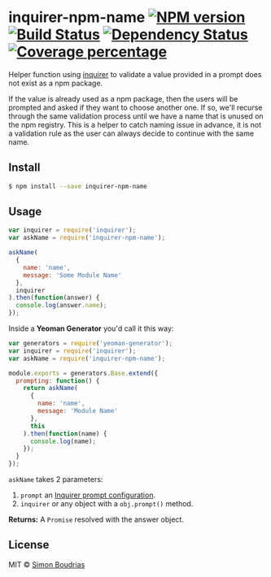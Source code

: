 # inquirer-npm-name [![NPM version][npm-image]][npm-url] [![Build Status][travis-image]][travis-url] [![Dependency Status][daviddm-image]][daviddm-url] [![Coverage percentage][coveralls-image]][coveralls-url]

Helper function using [inquirer](https://github.com/SBoudrias/Inquirer.js) to
validate a value provided in a prompt does not exist as a npm package.

If the value is already used as a npm package, then the users will be prompted
and asked if they want to choose another one. If so, we'll recurse through the
same validation process until we have a name that is unused on the npm registry.
This is a helper to catch naming issue in advance, it is not a validation rule
as the user can always decide to continue with the same name.

## Install

```sh
$ npm install --save inquirer-npm-name
```

## Usage

```js
var inquirer = require('inquirer');
var askName = require('inquirer-npm-name');

askName(
  {
    name: 'name',
    message: 'Some Module Name'
  },
  inquirer
).then(function(answer) {
  console.log(answer.name);
});
```

Inside a **Yeoman Generator** you'd call it this way:

```js
var generators = require('yeoman-generator');
var inquirer = require('inquirer');
var askName = require('inquirer-npm-name');

module.exports = generators.Base.extend({
  prompting: function() {
    return askName(
      {
        name: 'name',
        message: 'Module Name'
      },
      this
    ).then(function(name) {
      console.log(name);
    });
  }
});
```

`askName` takes 2 parameters:

1. `prompt` an [Inquirer prompt configuration](https://github.com/SBoudrias/Inquirer.js#question).
2. `inquirer` or any object with a `obj.prompt()` method.

**Returns:** A `Promise` resolved with the answer object.

## License

MIT © [Simon Boudrias](http://twitter.com/vaxilart)

[npm-image]: https://badge.fury.io/js/inquirer-npm-name.svg
[npm-url]: https://npmjs.org/package/inquirer-npm-name
[travis-image]: https://travis-ci.org/SBoudrias/inquirer-npm-name.svg?branch=master
[travis-url]: https://travis-ci.org/SBoudrias/inquirer-npm-name
[daviddm-image]: https://david-dm.org/SBoudrias/inquirer-npm-name.svg?theme=shields.io
[daviddm-url]: https://david-dm.org/SBoudrias/inquirer-npm-name
[coveralls-image]: https://coveralls.io/repos/SBoudrias/inquirer-npm-name/badge.svg
[coveralls-url]: https://coveralls.io/r/SBoudrias/inquirer-npm-name
